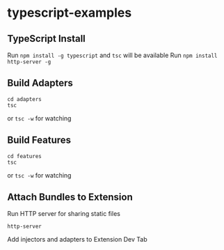 # typescript-examples
## TypeScript Install
Run `npm install -g typescript` and `tsc` will be available
Run `npm install http-server -g`
## Build Adapters
```
cd adapters
tsc
```
or `tsc -w` for watching
## Build Features
```
cd features
tsc
```
or `tsc -w` for watching

## Attach Bundles to Extension
Run HTTP server for sharing static files
```
http-server
```
Add injectors and adapters to Extension Dev Tab